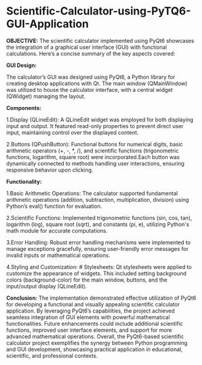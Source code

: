 # Scientific-Calculator-using-PyTQ6-GUI-Application

**OBJECTIVE:**
          The scientific calculator implemented using PyQt6 showcases the integration of a graphical user interface (GUI)
          with functional calculations. Here’s a concise summary of the key aspects covered:

**GUI Design:**

The calculator’s GUI was designed using PyQt6, a Python library for creating desktop applications with Qt. The main window (QMainWindow) was utilized to house the calculator interface, with a central widget (QWidget) managing the layout.

**Components:**

1.Display (QLineEdit): A QLineEdit widget was employed for both displaying input and output. It featured read-only properties to prevent direct user input, maintaining control over the 
                       displayed content.
                       
2.Buttons (QPushButton): Functional buttons for numerical digits, basic arithmetic operators (+, -, *, /), and scientific functions (trigonometric functions, logarithm, square root) were 
                        incorporated.Each button was dynamically connected to methods handling user interactions, ensuring responsive behavior upon clicking.
                        
**Functionality:**

1.Basic Arithmetic Operations:
          The calculator supported fundamental arithmetic operations (addition, subtraction, multiplication, division) using Python’s eval() function for evaluation.
          
2.Scientific Functions:
          Implemented trigonometric functions (sin, cos, tan), logarithm (log), square root (sqrt), and constants (pi, e), utilizing Python's math module for accurate computations.
          
3.Error Handling:
          Robust error handling mechanisms were implemented to manage exceptions gracefully, ensuring user-friendly error messages for invalid inputs or mathematical operations.
          
4.Styling and Customization:
    # Stylesheets:
          Qt stylesheets were applied to customize the appearance of widgets. This included setting background colors (background-color) for the main window, buttons, and the 
          input/output display (QLineEdit).
          
**Conclusion:**
        The implementation demonstrated effective utilization of PyQt6 for developing a functional and visually appealing scientific calculator application. By leveraging PyQt6’s capabilities, the project achieved seamless integration of GUI elements with powerful mathematical functionalities. Future enhancements could include additional scientific functions, improved user interface elements, and support for more advanced mathematical operations.
Overall, the PyQt6-based scientific calculator project exemplifies the synergy between Python programming and GUI development,
showcasing practical application in educational, scientific, and professional contexts.
